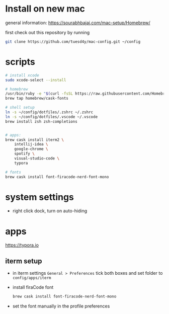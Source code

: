 # Install on new mac

 general information: https://sourabhbajaj.com/mac-setup/Homebrew/

first check out this repository by running 

```bash
git clone https://github.com/tuesd4y/mac-config.git ~/config
```



# scripts

```bash
# install xcode
sudo xcode-select --install

# homebrew
/usr/bin/ruby -e "$(curl -fsSL https://raw.githubusercontent.com/Homebrew/install/master/install)"
brew tap homebrew/cask-fonts

# shell setup
ln -s ~/config/dotfiles/.zshrc ~/.zshrc
ln -s ~/config/dotfiles/.vscode ~/.vscode
brew install zsh zsh-completions


# apps:
brew cask install iterm2 \
	intellij-idea \
	google-chrome \
	spotify \ 
	visual-studio-code \
	typora

# fonts
brew cask install font-firacode-nerd-font-mono
```

# system settings

- right click dock, turn on auto-hiding

# apps

https://typora.io

## iterm setup

- in iterm settings `General > Preferences` tick both boxes and set folder to `config/apps/iterm`

- install firaCode font

  ```bash
  brew cask install font-firacode-nerd-font-mono
  ```

- set the font manually in the profile preferences
